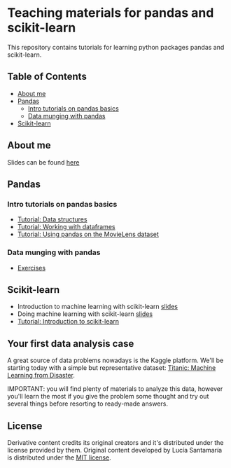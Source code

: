 # Teaching materials for pandas and scikit-learn
This repository contains tutorials for learning python packages pandas and scikit-learn.

## Table of Contents

 * [About me](#about-me)
 * [Pandas](#pandas)
 	* [Intro tutorials on pandas basics](#intro-tutorials-on-pandas-basics)
 	* [Data munging with pandas](#data-munging-with-pandas)
 * [Scikit-learn](#scikit-learn)


## About me
Slides can be found [here](http://slides.com/luciasantamaria/about#/)

## Pandas 

### Intro tutorials on pandas basics

 * [Tutorial: Data structures](https://github.com/luciasantamaria/pandas-tutorial/blob/master/intro-to-pandas-1-Data-Structures.ipynb)
 * [Tutorial: Working with dataframes](https://github.com/luciasantamaria/pandas-tutorial/blob/master/intro-to-pandas-2-Working-With-DataFrames.ipynb)
 * [Tutorial: Using pandas on the MovieLens dataset](https://github.com/luciasantamaria/pandas-tutorial/blob/master/intro-to-pandas-3-Pandas-On-MovieLens.ipynb)

### Data munging with pandas

 * [Exercises](https://github.com/luciasantamaria/pandas-tutorial/blob/master/data-munging-with-pandas.ipynb)

## Scikit-learn

 * Introduction to machine learning with scikit-learn [slides](http://slides.com/luciasantamaria/intro-machine-learning-scikit-learn#/)
 * Doing machine learning with scikit-learn [slides](https://github.com/luciasantamaria/pandas-tutorial/blob/master/scikit-learn.pdf)
 * [Tutorial: Introduction to scikit-learn](https://github.com/luciasantamaria/pandas-tutorial/blob/master/intro-to-scikit-learn-1-Basics.ipynb)

## Your first data analysis case

A great source of data problems nowadays is the Kaggle platform. We'll be starting today with a simple but representative dataset: [Titanic: Machine Learning from Disaster](https://www.kaggle.com/c/titanic).

IMPORTANT: you will find plenty of materials to analyze this data, however you'll learn the most if you give the problem some thought and try out several things before resorting to ready-made answers. 


## License
Derivative content credits its original creators and it's distributed under the license provided by them. 
Original content developed by Lucía Santamaría is distributed under the [MIT license](https://opensource.org/licenses/MIT).


